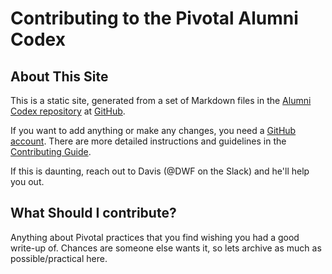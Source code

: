 [repo]: https://github.com/alumni-codex/alumni-codex.github.io
[join]: https://github.com/join
[guide]: https://github.com/alumni-codex/alumni-codex.github.io/blob/main/CONTRIBUTING.md

# Contributing to the Pivotal Alumni Codex

## About This Site
This is a static site, generated from a set of Markdown files in the [Alumni Codex repository][repo] at [GitHub](https://github.com).

If you want to add anything or make any changes, you need a [GitHub account][join]. There are more detailed instructions and guidelines in the [Contributing Guide][guide].

If this is daunting, reach out to Davis (@DWF on the Slack) and he'll help you out. 

## What Should I contribute?

Anything about Pivotal practices that you find wishing you had a good write-up of. Chances are someone else wants it, so lets archive as much as possible/practical here.
